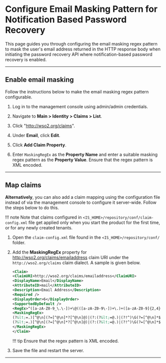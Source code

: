 # Configure Email Masking Pattern for Notification Based Password Recovery

This page guides you through configuring the email masking regex pattern to mask the user's email address returned in the HTTP response body when initiating the password recovery API where notification-based password recovery is enabled.

----

## Enable email masking

Follow the instructions below to make the email masking regex pattern configurable.

1. Log in to the management console using admin/admin credentials.

2. Navigate to **Main > Identity > Claims > List**.

3. Click "http://wso2.org/claims".

4. Under **Email**, click **Edit**.

5. Click **Add Claim Property**. 

6. Enter `MaskingRegEx` as the **Property Name** and enter a suitable masking regex pattern as the **Property Value**. Ensure that the regex pattern is XML encoded.

---

## Map claims

**Alternatively**, you can also add a claim mapping using the configuration file instead of via the management console to configure it server-wide. Follow the steps below to do this. 

!!! note 
    Note that claims configured in `<IS_HOME>/repository/conf/claim-config.xml` file get applied only when you start the product for the first time, or for any newly created tenants.

1. Open the `claim-config.xml` file found in the `<IS_HOME>/repository/conf/` folder.

2. Add the **MaskingRegEx** property for http://wso2.org/claims/emailaddress claim URI under the `http://wso2.org/claims` claim dialect. A sample is given below. 

    ```xml
    <Claim>
    <ClaimURI>http://wso2.org/claims/emailaddress</ClaimURI>
    <DisplayName>Email</DisplayName>
    <AttributeID>mail</AttributeID>
    <Description>Email Address</Description>
    <Required />
    <DisplayOrder>6</DisplayOrder>
    <SupportedByDefault />
    <RegEx>^([a-zA-Z0-9_\.\-])+\@(([a-zA-Z0-9\-])+\.)+([a-zA-Z0-9]{2,4})+$</RegEx>
    <MaskingRegEx>
    (?&lt;=.)[^@\n](?=[^@\n]*?[^@\n]@)|(?:(?&lt;=@.)|(?!^)\G(?=[^@\n]*$)).(?=.*[^@\n]\.)
    (?&lt;=.)[^@\n](?=[^@\n]*?[^@\n]@)|(?:(?&lt;=@.)|(?!^)\G(?=[^@\n]*$)).(?=.*[^@\n]\.)
    </MaskingRegEx>
    </Claim>
    ```

    !!! tip
        Ensure that the regex pattern is XML encoded.

3. Save the file and restart the server.

---



